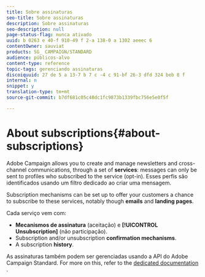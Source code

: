 ```yaml
---
title: Sobre assinaturas
seo-title: Sobre assinaturas
description: Sobre assinaturas
seo-description: null
page-status-flag: nunca ativado
uuid: b 0263 e 40-f 910-49 f 2-a 138-0 a 1302 aeeec 6
contentOwner: sauviat
products: SG_ CAMPAIGN/STANDARD
audience: públicos-alvo
content-type: reference
topic-tags: gerenciando assinaturas
discoiquuid: 27 de 5 a 13-7 b 7 c -4 c 91-bf 26-3 dfd 324 beb 8 f
internal: n
snippet: y
translation-type: tm+mt
source-git-commit: b7df681c05c48dc1fc9873b1339fbc756e5e0f5f

---
```



# About subscriptions{#about-subscriptions}

Adobe Campaign allows you to create and manage newsletters and cross-channel communications, through a set of **services**: messages can only be sent to profiles who subscribed to the service (opt-in). Esses perfis são identificados usando um filtro dedicado ao criar uma mensagem.

Subscription mechanisms can be set up to offer your customers a chance to subscribe to these services, notably though **emails** and **landing pages**.

Cada serviço vem com:

* **Mecanismos de assinatura** (aceitação) e **[!UICONTROL Unsubscription]** (não participação).
* Subscription and/or unsubscription **confirmation mechanisms**.
* A subscription **history**.

As assinaturas também podem ser gerenciadas usando a API do Adobe Campaign Standard. For more on this, refer to the [dedicated documentation](https://docs.campaign.adobe.com/doc/standard/en/api/ACS_API.html#managing-subscriptions) .
